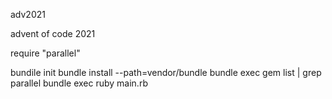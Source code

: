 adv2021

advent of code 2021

require "parallel"

bundile init
bundle install --path=vendor/bundle
bundle exec gem list | grep parallel
bundle exec ruby main.rb
